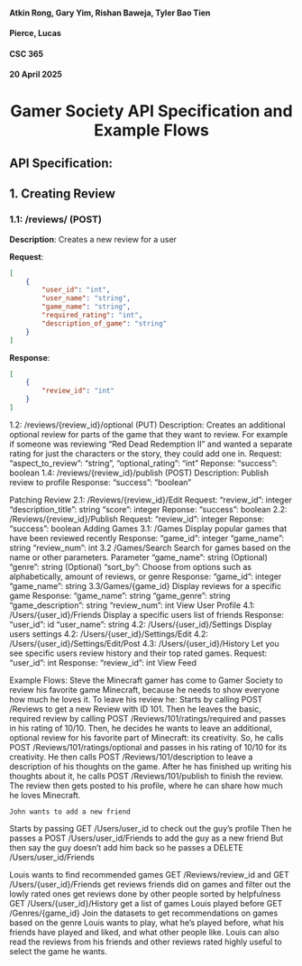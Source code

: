 #### Atkin Rong, Gary Yim, Rishan Baweja, Tyler Bao Tien
#### Pierce, Lucas
#### CSC 365
#### 20 April 2025


# <p align="center"> Gamer Society API Specification and Example Flows</p>

## API Specification:
## 1. Creating Review 
### 1.1: /reviews/ (POST)
**Description**: Creates a new review for a user

**Request**:
```json
[
	{
		"user_id": "int",
		"user_name": "string",
		"game_name": "string",
		"required_rating": "int",
		"description_of_game": "string"
	}
]
```
**Response**:
```json
[
	{
		"review_id": "int"
	}
]
```

1.2: /reviews/{review_id}/optional (PUT)
Description: Creates an additional optional review for parts of the game that they want to review. For example if someone was reviewing “Red Dead Redemption II” and wanted a separate rating for just the characters or the story, they could add one in.
Request:
“aspect_to_review”: “string”,
“optional_rating”: “int”
Reponse:
“success”: boolean
1.4: /reviews/{review_id}/publish (POST)
Description: Publish review to profile
Response:
“success”: “boolean”

Patching Review
2.1: /Reviews/{review_id}/Edit
Request:
“review_id”: integer
“description_title”: string
“score”: integer
Reponse:
“success”: boolean
2.2: /Reviews/{review_id}/Publish
Request:
“review_id”: integer
Reponse:
“success”: boolean
Adding Games
3.1: /Games
Display popular games that have been reviewed recently
Response:
“game_id”: integer
“game_name”: string
“review_num”: int
3.2 /Games/Search
Search for games based on the name or other parameters.
Parameter
“game_name”: string (Optional)
“genre”: string (Optional)
“sort_by”: Choose from options such as alphabetically, amount of reviews, or genre
Response:
“game_id”: integer
“game_name”: string
3.3/Games/{game_id}
Display reviews for a specific game
Response:
“game_name”: string
“game_genre”: string
“game_description”: string
“review_num”: int
 View User Profile
4.1: /Users/{user_id}/Friends
Display a specific users list of friends
Response:
“user_id”: id
“user_name”: string
4.2: /Users/{user_id}/Settings
Display users settings
4.2: /Users/{user_id}/Settings/Edit
4.2: /Users/{user_id}/Settings/Edit/Post
4.3: /Users/{user_id}/History 
Let you see specific users review history and their top rated games.
Request:
“user_id”: int
Response:
“review_id”: int
View Feed

Example Flows:
	Steve the Minecraft gamer has come to Gamer Society to review his favorite game Minecraft, because he needs to show everyone how much he loves it. To leave his review he:
Starts by calling POST /Reviews to get a new Review with ID 101. 
Then he leaves the basic, required review by calling POST /Reviews/101/ratings/required and passes in his rating of 10/10. 
Then, he decides he wants to leave an additional, optional review for his favorite part of Minecraft: its creativity. So, he calls POST /Reviews/101/ratings/optional and passes in his rating of 10/10 for its creativity. 
He then calls POST /Reviews/101/description to leave a description of his thoughts on the game. 
After he has finished up writing his thoughts about it, he calls  POST /Reviews/101/publish to finish the review. 
The review then gets posted to his profile, where he can share how much he loves Minecraft.

	John wants to add a new friend
Starts by passing GET /Users/user_id to check out the guy’s profile
Then he passes a POST /Users/user_id/Friends to add the guy as a new friend
But then say the guy doesn’t add him back
so he passes a DELETE /Users/user_id/Friends

	
Louis wants to find recommended games
GET /Reviews/review_id and GET /Users/{user_id}/Friends
get reviews friends did on games and filter out the lowly rated ones
get reviews done by other people sorted by helpfulness
GET /Users/{user_id}/History
get a list of games Louis played before
GET /Genres/{game_id}
Join the datasets to get recommendations on games based on the genre Louis wants to play, what he’s played before, what his friends have played and liked, and what other people like. Louis can also read the reviews from his friends and other reviews rated highly useful to select the game he wants.

